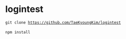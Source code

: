 # logintest 

<code>git clone https://github.com/TaeKyoungKim/logintest </code><br>
<code>npm install </code>

